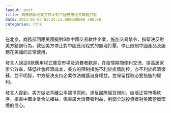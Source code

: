 ```yaml
---
layout: post
title: 商務部敦促美方停止對中國應用程式無理打壓
date: 2021-01-07 00:24:13.000000000 +08:00
categories: rthk
---
```


在北京，商務部回應美國擬對8款中國交易軟件企業，施加交易禁令，指堅決反對美方錯誤行為，敦促美方停止對中國應用程式的無理打壓，停止限制中國產品及服務在美國的正常使用。

發言人說這8款應用程式廣受市場及消費者歡迎，在疫情期間便利交流，提高居家辦公效率，降低社會經濟成本，美方的限制措施不利於疫情防控，亦不利於經濟復蘇，並不明智，中方堅決支持企業依法維護自身權益，並保留採取必要措施的權利。

發言人提到，美方做法背離公平競爭原則，違反國際經貿規則，破壞正常市場秩序，損害中國企業合法權益，傷害廣大消費者利益，削弱全球投資者對美國營商環境的信心。
